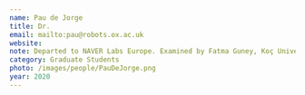 ```yaml
---
name: Pau de Jorge
title: Dr.
email: mailto:pau@robots.ox.ac.uk
website: 
note: Departed to NAVER Labs Europe. Examined by Fatma Guney, Koç University.
category: Graduate Students
photo: /images/people/PauDeJorge.png
year: 2020
---
```

